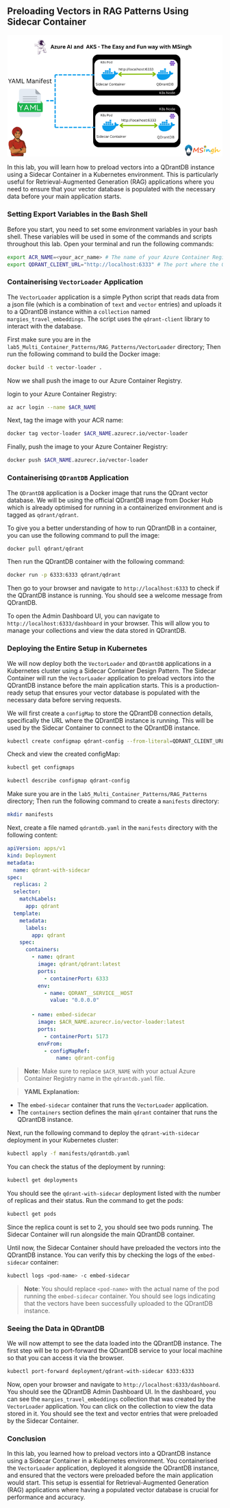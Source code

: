 ## Preloading Vectors in RAG Patterns Using Sidecar Container

![RAG with Sidecar Container](./Assets/Sidecar_Container_for_vectors.png)

In this lab, you will learn how to preload vectors into a QDrantDB instance using a Sidecar Container in a Kubernetes environment. This is particularly useful for Retrieval-Augmented Generation (RAG) applications where you need to ensure that your vector database is populated with the necessary data before your main application starts.

### Setting Export Variables in the Bash Shell
Before you start, you need to set some environment variables in your bash shell. These variables will be used in some of the commands and scripts throughout this lab. Open your terminal and run the following commands:

```bash
export ACR_NAME=<your_acr_name> # The name of your Azure Container Registry
export QDRANT_CLIENT_URL="http://localhost:6333" # The port where the QDrantDB instance listens
```


### Containerising `VectorLoader` Application 

The `VectorLoader` application is a simple Python script that reads data from a json file (which is a combination of `text` and `vector` entries) and uploads it to a QDrantDB instance within a `collection` named `margies_travel_embeddings`. The script uses the `qdrant-client` library to interact with the database.

First make sure you are in the `lab5_Multi_Container_Patterns/RAG_Patterns/VectorLoader` directory; Then run the following command to build the Docker image:

```bash
docker build -t vector-loader .
```

Now we shall push the image to our Azure Container Registry.

login to your Azure Container Registry:
```bash
az acr login --name $ACR_NAME
```

Next, tag the image with your ACR name:
```bash
docker tag vector-loader $ACR_NAME.azurecr.io/vector-loader
```

Finally, push the image to your Azure Container Registry:
```bash
docker push $ACR_NAME.azurecr.io/vector-loader
```

### Containerising `QDrantDB` Application
The `QDrantDB` application is a Docker image that runs the QDrant vector database. We will be using the official QDrantDB image from Docker Hub which is already optimised for running in a containerized environment and is tagged as `qdrant/qdrant`. 

To give you a better understanding of how to run QDrantDB in a container, you can use the following command to pull the image:
```bash
docker pull qdrant/qdrant
```

Then run the QDrantDB container with the following command:
```bash
docker run -p 6333:6333 qdrant/qdrant
```

Then go to your browser and navigate to `http://localhost:6333` to check if the QDrantDB instance is running. You should see a welcome message from QDrantDB. 

To open the Admin Dashboard UI, you can navigate to `http://localhost:6333/dashboard` in your browser. This will allow you to manage your collections and view the data stored in QDrantDB.

### Deploying the Entire Setup in Kubernetes

We will now deploy both the `VectorLoader` and `QDrantDB` applications in a Kubernetes cluster using a Sidecar Container Design Pattern. The Sidecar Container will run the `VectorLoader` application to preload vectors into the QDrantDB instance before the main application starts. This is a production-ready setup that ensures your vector database is populated with the necessary data before serving requests.

We will first create a `configMap` to store the QDrantDB connection details, specifically the URL where the QDrantDB instance is running. This will be used by the Sidecar Container to connect to the QDrantDB instance.

```bash
kubectl create configmap qdrant-config --from-literal=QDRANT_CLIENT_URL=$QDRANT_CLIENT_URL
```
Check and view the created configMap:
```bash
kubectl get configmaps
```
```bash
kubectl describe configmap qdrant-config
```

Make sure you are in the `lab5_Multi_Container_Patterns/RAG_Patterns` directory; Then run the following command to create a `manifests` directory:
```bash
mkdir manifests
```
Next, create a file named `qdrantdb.yaml` in the `manifests` directory with the following content:

```yaml
apiVersion: apps/v1
kind: Deployment
metadata:
  name: qdrant-with-sidecar
spec:
  replicas: 2
  selector:
    matchLabels:
      app: qdrant
  template:
    metadata:
      labels:
        app: qdrant
    spec:
      containers:
        - name: qdrant
          image: qdrant/qdrant:latest
          ports:
            - containerPort: 6333
          env:
            - name: QDRANT__SERVICE__HOST
              value: "0.0.0.0"

        - name: embed-sidecar
          image: $ACR_NAME.azurecr.io/vector-loader:latest
          ports:
            - containerPort: 5173
          envFrom:
            - configMapRef:
                name: qdrant-config
```

>**Note:** Make sure to replace `$ACR_NAME` with your actual Azure Container Registry name in the `qdrantdb.yaml` file.

>**YAML Explanation:**
- The `embed-sidecar` container that runs the `VectorLoader` application.
- The `containers` section defines the main `qdrant` container that runs the QDrantDB instance.

Next, run the following command to deploy the `qdrant-with-sidecar` deployment in your Kubernetes cluster:

```bash
kubectl apply -f manifests/qdrantdb.yaml
```

You can check the status of the deployment by running:
```bash
kubectl get deployments
```

You should see the `qdrant-with-sidecar` deployment listed with the number of replicas and their status. Run the command to get the pods:
```bash
kubectl get pods
```

Since the replica count is set to 2, you should see two pods running. The Sidecar Container will run alongside the main QDrantDB container.

Until now, the Sidecar Container should have preloaded the vectors into the QDrantDB instance. You can verify this by checking the logs of the `embed-sidecar` container:

```bash
kubectl logs <pod-name> -c embed-sidecar
```
>**Note**: You should replace `<pod-name>` with the actual name of the pod running the `embed-sidecar` container. You should see logs indicating that the vectors have been successfully uploaded to the QDrantDB instance.

### Seeing the Data in QDrantDB

We will now attempt to see the data loaded into the QDrantDB instance. The first step will be to port-forward the QDrantDB service to your local machine so that you can access it via the browser.
```bash
kubectl port-forward deployment/qdrant-with-sidecar 6333:6333
```
Now, open your browser and navigate to `http://localhost:6333/dashboard`. You should see the QDrantDB Admin Dashboard UI.
In the dashboard, you can see the `margies_travel_embeddings` collection that was created by the `VectorLoader` application. You can click on the collection to view the data stored in it. You should see the text and vector entries that were preloaded by the Sidecar Container.

### Conclusion
In this lab, you learned how to preload vectors into a QDrantDB instance using a Sidecar Container in a Kubernetes environment. You containerised the `VectorLoader` application, deployed it alongside the QDrantDB instance, and ensured that the vectors were preloaded before the main application would start. This setup is essential for Retrieval-Augmented Generation (RAG) applications where having a populated vector database is crucial for performance and accuracy.